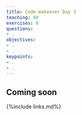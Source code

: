 ```yaml
---
title: Code-makeover Day 3
teaching: 60
exercises: 0
questions:
- .
objectives:  
- .
- .
keypoints:
- .
- .
---
```


## Coming soon

{%include links.md%} 
